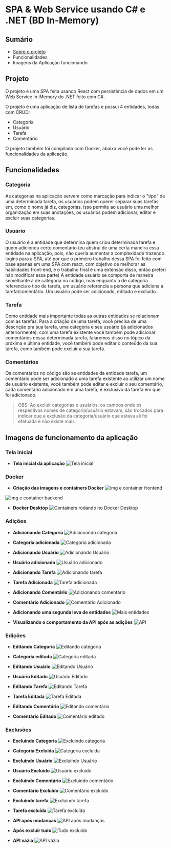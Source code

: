 # SPA & Web Service usando C# e .NET (BD In-Memory)

## Sumário

*  [Sobre o projeto](#Projeto)
* Funcionalidades
* Imagens da Aplicação funcionando

## Projeto
 
O projeto é uma SPA feita usando React com persistência de dados em um Web Service In-Memory do .NET feito com C#.

O projeto é uma aplicação de lista de tarefas e possui 4 entidades, todas com CRUD:

* Categoria
* Usuário
* Tarefa
* Comentário

O projeto também foi compilado com Docker, abaixo você pode ler as funcionalidades da aplicação.

## Funcionalidades

### Categoria

As categorias na aplicação servem como marcação para indicar o "tipo" de uma determinada tarefa, os usuários podem querer separar suas tarefas em, como o nome já diz, categorias, isso permite ao usuário uma melhor organização em suas anotações, os usuários podem adicionar, editar e excluir suas categorias.

### Usuário

O usuário é a entidade que determina quem criou determinada tarefa e quem adicionou certo comentário (eu abstraí de uma certa maneira essa entidade na aplicação, pois, não queria aumentar a complexidade trazendo logins para a SPA, até por que o primeiro trabalho dessa SPA foi feito com base apenas em uma SPA com react, com objetivo de melhorar as habilidades front-end, e o trabalho final é uma extensão disso, então preferi não modificar essa parte) A entidade usuário se comporta de maneira semelhante à de categoria no código, mas enquanto a de categoria referencia o tipo de tarefa, um usuário referencia a persona que adiciona a tarefa/comentário. Um usuário pode ser adicionado, editado e excluído.

### Tarefa

Como entidade mais importante todas as outras entidades se relacionam com as tarefas. Para a criação de uma tarefa, você precisa de uma descrição pra sua tarefa, uma categoria e seu usuário (já adicionados anteriormente), com uma tarefa existente você também pode adicionar comentários nessa determinada tarefa, falaremos disso no tópico da próxima e última entidade, você também pode editar o conteúdo da sua tarefa, como também pode excluir a sua tarefa.

### Comentários

Os comentários no código são as entidades da entidade tarefa, um comentário pode ser adicionado a uma tarefa existente ao utilizar um nome de usuário existente, você também pode editar e excluir o seu comentário, cada comentário adicionado em uma tarefa, é exclusivo da tarefa em que foi adicionado.

> OBS: Ao excluir categorias e usuários, os campos onde os respectivos nomes de categoria/usuário estavam, são trocados para indicar que a exclusão da categoria/usuário que estava ali foi efetuada e não existe mais.

## Imagens de funcionamento da aplicação

### Tela inicial

* **Tela inicial da aplicação**
![Tela inicial](https://i.imgur.com/6D96sDl.png)

### Docker

* **Criação das imagens e containers Docker**
![img e container frontend](https://i.imgur.com/OZad7iy.png)

![img e container backend](https://i.imgur.com/CKmhvKj.png)

* **Docker Desktop**
![Containers rodando no Docker Desktop](https://i.imgur.com/r0e2gWY.png)

### Adições

* **Adicionando Categoria**
![Adicionando categoria](https://i.imgur.com/joIep2R.png)

* **Categoria adicionada**
![Categoria adicionada](https://i.imgur.com/pyXFkU1.png)

* **Adicionando Usuário**
![Adicionando Usuário](https://i.imgur.com/NpRI3QC.png)

* **Usuário adicionado**
![Usuário adicionado](https://i.imgur.com/W0tEm9f.png)

* **Adicionando Tarefa**
![Adicionando tarefa](https://i.imgur.com/TEMKy7E.png)

* **Tarefa Adicionada**
![Tarefa adicionada](https://i.imgur.com/qYHTtHd.png)

* **Adicionando Comentário**
![Adicionando comentário](https://i.imgur.com/PTnPiJQ.png)

* **Comentário Adicionado**
![Comentário Adicionado](https://i.imgur.com/oCwstaS.png)

* **Adicionando uma segunda leva de entidades**
![Mais entidades](https://i.imgur.com/O1iKOxN.png)

* **Visualizando o comportamento da API após as adições**
![API](https://i.imgur.com/JyYt71P.png)

### Edições

* **Editando Categoria**
![Editando categoria](https://i.imgur.com/HLsDlhZ.png)

* **Categoria editada**
![Categoria editada](https://i.imgur.com/4CnfTm6.png)

* **Editando Usuário**
![Editando Usuário](https://i.imgur.com/yy5OcwK.png)

* **Usuário Editado**
![Usuário Editado](https://i.imgur.com/2cOLppz.png)

* **Editando Tarefa**
![Editando Tarefa](https://i.imgur.com/JzM1vv4.png)

* **Tarefa Editada**
![Tarefa Editada](https://i.imgur.com/AwYIyi0.png)

* **Editando Comentário**
![Editando comentário](https://i.imgur.com/r1ptPIm.png)

* **Comentário Editado**
![Comentário editado](https://i.imgur.com/SeM6HlL.png)

### Exclusões

* **Excluindo Categoria**
![Excluindo categoria](https://i.imgur.com/GrcMrAO.png)

* **Categoria Excluída**
![Categoria excluida](https://i.imgur.com/R0jdIIP.png)

* **Excluindo Usuário**
![Excluindo Usuário](https://i.imgur.com/UMz5t0S.png)

* **Usuário Excluído**
![Usuário excluido](https://i.imgur.com/NzkSBKc.png)

* **Excluindo Comentário**
![Excluindo comentário](https://i.imgur.com/AdSdJgj.png)

* **Comentário Excluído**
![Comentário excluído](https://i.imgur.com/63SOWp7.png)

* **Excluindo tarefa**
![Excluindo tarefa](https://i.imgur.com/SVzxvEj.png)

* **Tarefa excluída**
![Tarefa excluída](https://i.imgur.com/z4Pn7e5.png)

* **API após mudanças**
![API após mudanças](https://i.imgur.com/WotxHu8.png)

* **Após excluir tudo**
![Tudo excluido](https://i.imgur.com/Mwf7RDg.png)

* **API vazia**
![API vazia](https://i.imgur.com/CmYLvSx.png)
